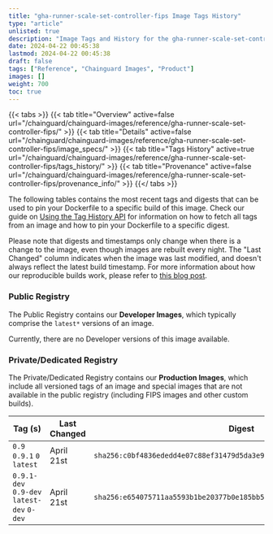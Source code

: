 ```yaml
---
title: "gha-runner-scale-set-controller-fips Image Tags History"
type: "article"
unlisted: true
description: "Image Tags and History for the gha-runner-scale-set-controller-fips Chainguard Image"
date: 2024-04-22 00:45:38
lastmod: 2024-04-22 00:45:38
draft: false
tags: ["Reference", "Chainguard Images", "Product"]
images: []
weight: 700
toc: true
---
```


{{< tabs >}}
{{< tab title="Overview" active=false url="/chainguard/chainguard-images/reference/gha-runner-scale-set-controller-fips/" >}}
{{< tab title="Details" active=false url="/chainguard/chainguard-images/reference/gha-runner-scale-set-controller-fips/image_specs/" >}}
{{< tab title="Tags History" active=true url="/chainguard/chainguard-images/reference/gha-runner-scale-set-controller-fips/tags_history/" >}}
{{< tab title="Provenance" active=false url="/chainguard/chainguard-images/reference/gha-runner-scale-set-controller-fips/provenance_info/" >}}
{{</ tabs >}}

The following tables contains the most recent tags and digests that can be used to pin your Dockerfile to a specific build of this image. Check our guide on [Using the Tag History API](/chainguard/chainguard-images/using-the-tag-history-api/) for information on how to fetch all tags from an image and how to pin your Dockerfile to a specific digest.

Please note that digests and timestamps only change when there is a change to the image, even though images are rebuilt every night. The "Last Changed" column indicates when the image was last modified, and doesn't always reflect the latest build timestamp. For more information about how our reproducible builds work, please refer to [this blog post](https://www.chainguard.dev/unchained/reproducing-chainguards-reproducible-image-builds).

### Public Registry
The Public Registry contains our **Developer Images**, which typically comprise the `latest*` versions of an image.

Currently, there are no Developer versions of this image available.

### Private/Dedicated Registry
The Private/Dedicated Registry contains our **Production Images**, which include all versioned tags of an image and special images that are not available in the public registry (including FIPS images and other custom builds).

| Tag (s)                                     | Last Changed | Digest                                                                    |
|---------------------------------------------|--------------|---------------------------------------------------------------------------|
|  `0.9` `0.9.1` `0` `latest`                 | April 21st   | `sha256:c0bf4836ededd4e07c88ef31479d5da3e98bab9cb679153a719086dcd2522915` |
|  `0.9.1-dev` `0.9-dev` `latest-dev` `0-dev` | April 21st   | `sha256:e654075711aa5593b1be20377b0e185bb560e2b1bef7715ba7de387ec5601d6f` |

